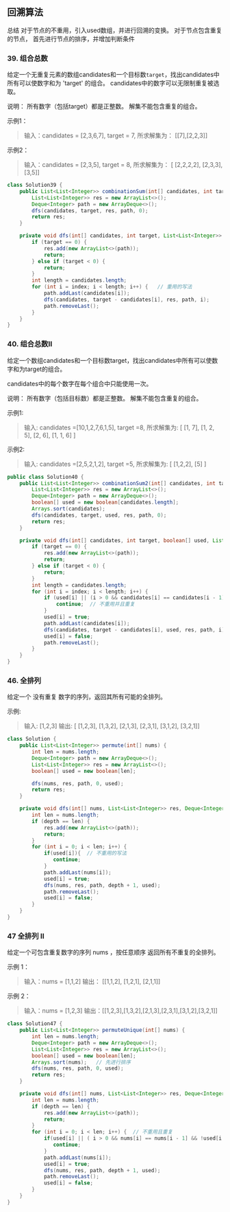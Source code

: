 ## 回溯算法
总结
对于节点的不重用，引入used数组，并进行回溯的变换。
对于节点包含重复的节点， 首先进行节点的排序，并增加判断条件

### 39. 组合总数
给定一个无重复元素的数组candidates和一个目标数`target`，找出candidates中所有可以使数字和为 'target' 的组合。
candidates中的数字可以无限制重复被选取。

说明：
所有数字（包括target）都是正整数。
解集不能包含重复的组合。

示例1：

> 输入：candidates = [2,3,6,7], target = 7,
> 所求解集为：
> [[7],[2,2,3]]

示例2：

> 输入：candidates = [2,3,5], target = 8,
> 所求解集为：
> [ [2,2,2,2],
>  [2,3,3],
>  [3,5]]

```java
class Solution39 {
    public List<List<Integer>> combinationSum(int[] candidates, int target) {
        List<List<Integer>> res = new ArrayList<>();
        Deque<Integer> path = new ArrayDeque<>();
        dfs(candidates, target, res, path, 0);
        return res;
    }

    private void dfs(int[] candidates, int target, List<List<Integer>> res, Deque<Integer> path, int index) {
        if (target == 0) {
            res.add(new ArrayList<>(path));
            return;
        } else if (target < 0) {
            return;
        }
        int length = candidates.length;
        for (int i = index; i < length; i++) {   // 重用的写法
            path.addLast(candidates[i]);
            dfs(candidates, target - candidates[i], res, path, i);
            path.removeLast();
        }
    }
}
```

### 40. 组合总数Ⅱ
给定一个数组candidates和一个目标数target，找出candidates中所有可以使数字和为target的组合。

candidates中的每个数字在每个组合中只能使用一次。

说明：
所有数字（包括目标数）都是正整数。
解集不能包含重复的组合。

示例1:
>输入: candidates =[10,1,2,7,6,1,5], target =8,
>所求解集为:
[
  [1, 7],
  [1, 2, 5],
  [2, 6],
  [1, 1, 6]
]

示例2:
>输入: candidates =[2,5,2,1,2], target =5,
>所求解集为:
[
 [1,2,2],
 [5]
]

```java
public class Solution40 {
    public List<List<Integer>> combinationSum2(int[] candidates, int target) {
        List<List<Integer>> res = new ArrayList<>();
        Deque<Integer> path = new ArrayDeque<>();
        boolean[] used = new boolean[candidates.length];
        Arrays.sort(candidates);
        dfs(candidates, target, used, res, path, 0);
        return res;
    }

    private void dfs(int[] candidates, int target, boolean[] used, List<List<Integer>> res, Deque<Integer> path, int index) {
        if (target == 0) {
            res.add(new ArrayList<>(path));
            return;
        } else if (target < 0) {
            return;
        }
        int length = candidates.length;
        for (int i = index; i < length; i++) {
            if (used[i] || (i > 0 && candidates[i] == candidates[i - 1] && !used[i - 1])) {
                continue;  // 不重用并且重复
            }
            used[i] = true;
            path.addLast(candidates[i]);
            dfs(candidates, target - candidates[i], used, res, path, i);
            used[i] = false;
            path.removeLast();
        }
    }
}

```

### 46. 全排列

给定一个 没有重复 数字的序列，返回其所有可能的全排列。

示例:

> 输入: [1,2,3]
> 输出:
> [ [1,2,3],
>   [1,3,2],
>   [2,1,3],
>   [2,3,1],
>   [3,1,2],
>   [3,2,1]]

```java
class Solution {
    public List<List<Integer>> permute(int[] nums) {
        int len = nums.length;
        Deque<Integer> path = new ArrayDeque<>();
        List<List<Integer>> res = new ArrayList<>();
        boolean[] used = new boolean[len];

        dfs(nums, res, path, 0, used);
        return res;
    }

    private void dfs(int[] nums, List<List<Integer>> res, Deque<Integer> path, int depth, boolean[] used) {
        int len = nums.length;
        if (depth == len) {
            res.add(new ArrayList<>(path));
            return;
        }
        for (int i = 0; i < len; i++) {
            if(used[i]){  // 不重用的写法
               continue;
            }
            path.addLast(nums[i]);
            used[i] = true;
            dfs(nums, res, path, depth + 1, used);
            path.removeLast();
            used[i] = false;
        }
    }
}
```

### 47 全排列 II
给定一个可包含重复数字的序列 nums ，按任意顺序 返回所有不重复的全排列。

示例 1：

>输入：nums = [1,1,2]
>输出：
[[1,1,2],
 [1,2,1],
 [2,1,1]]

示例 2：
>输入：nums = [1,2,3]
>输出：[[1,2,3],[1,3,2],[2,1,3],[2,3,1],[3,1,2],[3,2,1]]

```java
class Solution47 {
    public List<List<Integer>> permuteUnique(int[] nums) {
        int len = nums.length;
        Deque<Integer> path = new ArrayDeque<>();
        List<List<Integer>> res = new ArrayList<>();
        boolean[] used = new boolean[len];
        Arrays.sort(nums);   // 先进行排序
        dfs(nums, res, path, 0, used);
        return res;
    }

    private void dfs(int[] nums, List<List<Integer>> res, Deque<Integer> path, int depth, boolean[] used) {
        int len = nums.length;
        if (depth == len) {
            res.add(new ArrayList<>(path));
            return;
        }
        for (int i = 0; i < len; i++) {  // 不重用且重复
            if(used[i] || ( i > 0 && nums[i] == nums[i - 1] && !used[i - 1])){
               continue;
            }
            path.addLast(nums[i]);
            used[i] = true;
            dfs(nums, res, path, depth + 1, used);
            path.removeLast();
            used[i] = false;
        }
    }
}
```